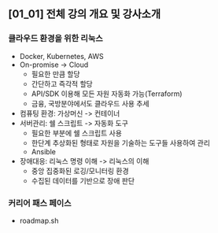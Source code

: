 ## [01_01] 전체 강의 개요 및 강사소개

### 클라우드 환경을 위한 리눅스
- Docker, Kubernetes, AWS
- On-promise -> Cloud
  - 필요한 만큼 할당
  - 간단하고 즉각적 할당
  - API/SDK 이용해 모든 자원 자동화 가능(Terraform)
  - 금융, 국방분야에서도 클라우드 사용 추세
- 컴퓨팅 환경: 가상머신 -> 컨테이너
- 서버관리: 쉘 스크립트 -> 자동화 도구
  - 필요한 부분에 쉘 스크립트 사용
  - 한단계 추상화된 형태로 자원을 기술하는 도구들 사용하여 관리
  - Ansible
- 장애대응: 리눅스 명령 이해 -> 리눅스의 이해
  - 중앙 집중화된 로깅/모니터링 환경
  - 수집된 데이터를 기반으로 장애 판단

### 커리어 패스 페이스
- roadmap.sh